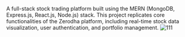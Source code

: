 A full-stack stock trading platform built using the MERN (MongoDB, Express.js, React.js, Node.js) stack. This project replicates core functionalities of the Zerodha platform, including real-time stock data visualization, user authentication, and portfolio management.
![111](https://github.com/user-attachments/assets/c8705a16-7b3d-46d3-b3aa-2f8958017a18)
